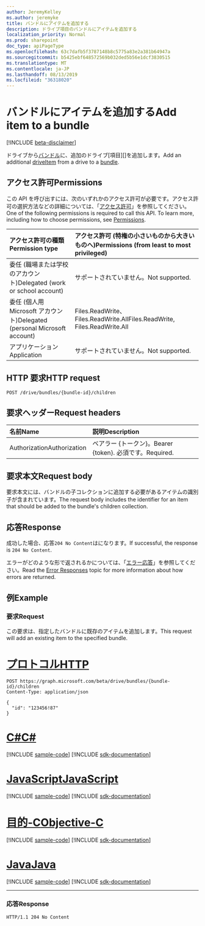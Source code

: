 ```yaml
---
author: JeremyKelley
ms.author: jeremyke
title: バンドルにアイテムを追加する
description: ドライブ項目のバンドルにアイテムを追加する
localization_priority: Normal
ms.prod: sharepoint
doc_type: apiPageType
ms.openlocfilehash: 63c7dafb5f3787148b8c5775a83e2a381b64947a
ms.sourcegitcommit: b5425ebf648572569b032ded5b56e1dcf3830515
ms.translationtype: MT
ms.contentlocale: ja-JP
ms.lasthandoff: 08/13/2019
ms.locfileid: "36318020"
---
```

# <a name="add-item-to-a-bundle"></a><span data-ttu-id="2ebb3-103">バンドルにアイテムを追加する</span><span class="sxs-lookup"><span data-stu-id="2ebb3-103">Add item to a bundle</span></span>

[!INCLUDE [beta-disclaimer](../../includes/beta-disclaimer.md)]

<span data-ttu-id="2ebb3-104">ドライブから[バンドル][]に、追加のドライブ[項目][]を追加します。</span><span class="sxs-lookup"><span data-stu-id="2ebb3-104">Add an additional [driveItem][] from a drive to a [bundle][].</span></span>

[バンドル]: ../resources/bundle.md
[bundle]: ../resources/bundle.md
[driveItem]: ../resources/driveItem.md

## <a name="permissions"></a><span data-ttu-id="2ebb3-107">アクセス許可</span><span class="sxs-lookup"><span data-stu-id="2ebb3-107">Permissions</span></span>

<span data-ttu-id="2ebb3-p101">この API を呼び出すには、次のいずれかのアクセス許可が必要です。アクセス許可の選択方法などの詳細については、「[アクセス許可](/graph/permissions-reference)」を参照してください。</span><span class="sxs-lookup"><span data-stu-id="2ebb3-p101">One of the following permissions is required to call this API. To learn more, including how to choose permissions, see [Permissions](/graph/permissions-reference).</span></span>

|<span data-ttu-id="2ebb3-110">アクセス許可の種類</span><span class="sxs-lookup"><span data-stu-id="2ebb3-110">Permission type</span></span>      | <span data-ttu-id="2ebb3-111">アクセス許可 (特権の小さいものから大きいものへ)</span><span class="sxs-lookup"><span data-stu-id="2ebb3-111">Permissions (from least to most privileged)</span></span>              |
|:--------------------|:---------------------------------------------------------|
|<span data-ttu-id="2ebb3-112">委任 (職場または学校のアカウント)</span><span class="sxs-lookup"><span data-stu-id="2ebb3-112">Delegated (work or school account)</span></span> | <span data-ttu-id="2ebb3-113">サポートされていません。</span><span class="sxs-lookup"><span data-stu-id="2ebb3-113">Not supported.</span></span>                             |
|<span data-ttu-id="2ebb3-114">委任 (個人用 Microsoft アカウント)</span><span class="sxs-lookup"><span data-stu-id="2ebb3-114">Delegated (personal Microsoft account)</span></span> | <span data-ttu-id="2ebb3-115">Files.ReadWrite、Files.ReadWrite.All</span><span class="sxs-lookup"><span data-stu-id="2ebb3-115">Files.ReadWrite, Files.ReadWrite.All</span></span>   |
|<span data-ttu-id="2ebb3-116">アプリケーション</span><span class="sxs-lookup"><span data-stu-id="2ebb3-116">Application</span></span>          | <span data-ttu-id="2ebb3-117">サポートされていません。</span><span class="sxs-lookup"><span data-stu-id="2ebb3-117">Not supported.</span></span>                                           |

## <a name="http-request"></a><span data-ttu-id="2ebb3-118">HTTP 要求</span><span class="sxs-lookup"><span data-stu-id="2ebb3-118">HTTP request</span></span>

```http
POST /drive/bundles/{bundle-id}/children
```

## <a name="request-headers"></a><span data-ttu-id="2ebb3-119">要求ヘッダー</span><span class="sxs-lookup"><span data-stu-id="2ebb3-119">Request headers</span></span>

| <span data-ttu-id="2ebb3-120">名前</span><span class="sxs-lookup"><span data-stu-id="2ebb3-120">Name</span></span>          | <span data-ttu-id="2ebb3-121">説明</span><span class="sxs-lookup"><span data-stu-id="2ebb3-121">Description</span></span>  |
|:------------- |:------------ |
| <span data-ttu-id="2ebb3-122">Authorization</span><span class="sxs-lookup"><span data-stu-id="2ebb3-122">Authorization</span></span> | <span data-ttu-id="2ebb3-123">ベアラー \{トークン\}。</span><span class="sxs-lookup"><span data-stu-id="2ebb3-123">Bearer \{token\}.</span></span> <span data-ttu-id="2ebb3-124">必須です。</span><span class="sxs-lookup"><span data-stu-id="2ebb3-124">Required.</span></span> |

## <a name="request-body"></a><span data-ttu-id="2ebb3-125">要求本文</span><span class="sxs-lookup"><span data-stu-id="2ebb3-125">Request body</span></span>

<span data-ttu-id="2ebb3-126">要求本文には、バンドルの子コレクションに追加する必要があるアイテムの識別子が含まれています。</span><span class="sxs-lookup"><span data-stu-id="2ebb3-126">The request body includes the identifier for an item that should be added to the bundle's children collection.</span></span>

## <a name="response"></a><span data-ttu-id="2ebb3-127">応答</span><span class="sxs-lookup"><span data-stu-id="2ebb3-127">Response</span></span>

<span data-ttu-id="2ebb3-128">成功した場合、応答`204 No Content`はになります。</span><span class="sxs-lookup"><span data-stu-id="2ebb3-128">If successful, the response is `204 No Content`.</span></span>

<span data-ttu-id="2ebb3-129">エラーがどのような形で返されるかについては、「[エラー応答][error-response]」を参照してください。</span><span class="sxs-lookup"><span data-stu-id="2ebb3-129">Read the [Error Responses][error-response] topic for more information about how errors are returned.</span></span>

## <a name="example"></a><span data-ttu-id="2ebb3-130">例</span><span class="sxs-lookup"><span data-stu-id="2ebb3-130">Example</span></span>

### <a name="request"></a><span data-ttu-id="2ebb3-131">要求</span><span class="sxs-lookup"><span data-stu-id="2ebb3-131">Request</span></span>

<span data-ttu-id="2ebb3-132">この要求は、指定したバンドルに既存のアイテムを追加します。</span><span class="sxs-lookup"><span data-stu-id="2ebb3-132">This request will add an existing item to the specified bundle.</span></span>


# <a name="httptabhttp"></a>[<span data-ttu-id="2ebb3-133">プロトコル</span><span class="sxs-lookup"><span data-stu-id="2ebb3-133">HTTP</span></span>](#tab/http)
<!-- {"blockType": "request", "name": "add-to-bundle", "isCollection": true, "@odata.type": "microsoft.graph.driveItem", "tags": "onedrive.only" } -->

```http
POST https://graph.microsoft.com/beta/drive/bundles/{bundle-id}/children
Content-Type: application/json

{
  "id": "123456!87"
}
```
# <a name="ctabcsharp"></a>[<span data-ttu-id="2ebb3-134">C#</span><span class="sxs-lookup"><span data-stu-id="2ebb3-134">C#</span></span>](#tab/csharp)
[!INCLUDE [sample-code](../includes/snippets/csharp/add-to-bundle-csharp-snippets.md)]
[!INCLUDE [sdk-documentation](../includes/snippets/snippets-sdk-documentation-link.md)]

# <a name="javascripttabjavascript"></a>[<span data-ttu-id="2ebb3-135">JavaScript</span><span class="sxs-lookup"><span data-stu-id="2ebb3-135">JavaScript</span></span>](#tab/javascript)
[!INCLUDE [sample-code](../includes/snippets/javascript/add-to-bundle-javascript-snippets.md)]
[!INCLUDE [sdk-documentation](../includes/snippets/snippets-sdk-documentation-link.md)]

# <a name="objective-ctabobjc"></a>[<span data-ttu-id="2ebb3-136">目的-C</span><span class="sxs-lookup"><span data-stu-id="2ebb3-136">Objective-C</span></span>](#tab/objc)
[!INCLUDE [sample-code](../includes/snippets/objc/add-to-bundle-objc-snippets.md)]
[!INCLUDE [sdk-documentation](../includes/snippets/snippets-sdk-documentation-link.md)]

# <a name="javatabjava"></a>[<span data-ttu-id="2ebb3-137">Java</span><span class="sxs-lookup"><span data-stu-id="2ebb3-137">Java</span></span>](#tab/java)
[!INCLUDE [sample-code](../includes/snippets/java/add-to-bundle-java-snippets.md)]
[!INCLUDE [sdk-documentation](../includes/snippets/snippets-sdk-documentation-link.md)]

---


### <a name="response"></a><span data-ttu-id="2ebb3-138">応答</span><span class="sxs-lookup"><span data-stu-id="2ebb3-138">Response</span></span>

<!-- { "blockType": "response" } -->

```http
HTTP/1.1 204 No Content
```

[error-response]: /graph/errors

<!-- {
  "type": "#page.annotation",
  "description": "Add items to an existing bundle.",
  "keywords": "",
  "section": "documentation"
} -->
